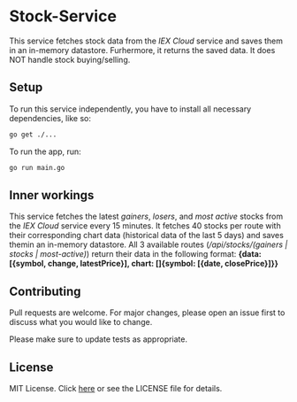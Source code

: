 # Stock-Service
This service fetches stock data from the *IEX Cloud* service and saves them in an in-memory datastore. Furhermore, it returns the saved data.
It does NOT handle stock buying/selling.

## Setup 
To run this service independently, you have to install all necessary dependencies, like so:
```sh
go get ./...
```
To run the app, run:
```sh
go run main.go
```

## Inner workings
This service fetches the latest *gainers*, *losers*, and *most active* stocks from the *IEX Cloud* service every 15 minutes. It fetches 40 stocks per route with their corresponding chart data (historical data of the last 5 days) and saves themin an in-memory datastore. All 3 available routes (*/api/stocks/(gainers | stocks | most-active)*) return their data in the following format: 
**{data: [{symbol, change, latestPrice}], chart: []{symbol: [{date, closePrice}]}}**

## Contributing 
Pull requests are welcome. For major changes, please open an issue first to discuss what you would like to change.

Please make sure to update tests as appropriate.

## License
MIT License. Click [here](https://choosealicense.com/licenses/mit/) or see the LICENSE file for details.